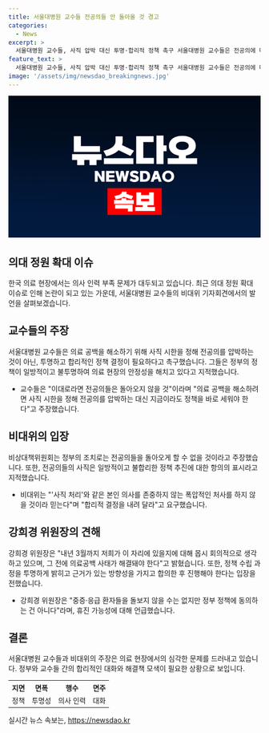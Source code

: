 ```yaml
---
title: 서울대병원 교수들 전공의들 안 돌아올 것 경고
categories:
  - News
excerpt: >
  서울대병원 교수들, 사직 압박 대신 투명·합리적 정책 촉구 서울대병원 교수들은 전공의에 대한 사직 압박으로 해결이 어려우며, 정책 결정이 투명하지 않고 불합리하다고 주장했다. 비상대책위원회는 정부에 투명하고 합리적인 정책 결정을 요구하고, 이로써 전공의 복귀를 위한 새로운 방안을 모색 중이라고 전했다. 이들은 정부의 조치로 복귀를 이끌어낼 수 없다고 단언하며, 사회적 공감을 얻을 수 있는 방안을 모색 중이라고 덧붙였다.
feature_text: >
  서울대병원 교수들, 사직 압박 대신 투명·합리적 정책 촉구 서울대병원 교수들은 전공의에 대한 사직 압박으로 해결이 어려우며, 정책 결정이 투명하지 않고 불합리하다고 주장했다. 비상대책위원회는 정부에 투명하고 합리적인 정책 결정을 요구하고, 이로써 전공의 복귀를 위한 새로운 방안을 모색 중이라고 전했다. 이들은 정부의 조치로 복귀를 이끌어낼 수 없다고 단언하며, 사회적 공감을 얻을 수 있는 방안을 모색 중이라고 덧붙였다.
image: '/assets/img/newsdao_breakingnews.jpg'
---
```


<p><img src="/assets/img/newsdao_breakingnews.jpg" alt="koreaapp 속보" /></p>

<h2>의대 정원 확대 이슈</h2>

<p data-ke-size="size16">한국 의료 현장에서는 의사 인력 부족 문제가 대두되고 있습니다. 최근 의대 정원 확대 이슈로 인해 논란이 되고 있는 가운데, 서울대병원 교수들의 비대위 기자회견에서의 발언을 살펴보겠습니다.</p>

<h2>교수들의 주장</h2>

<p>서울대병원 교수들은 의료 공백을 해소하기 위해 사직 시한을 정해 전공의를 압박하는 것이 아닌, 투명하고 합리적인 정책 결정이 필요하다고 촉구했습니다. 그들은 정부의 정책이 일방적이고 불투명하여 의료 현장의 안정성을 해치고 있다고 지적했습니다.</p>

<ul>
<li>교수들은 "이대로라면 전공의들은 돌아오지 않을 것"이라며 "의료 공백을 해소하려면 사직 시한을 정해 전공의를 압박하는 대신 지금이라도 정책을 바로 세워야 한다"고 주장했습니다.</li>
</ul>

<h2>비대위의 입장</h2>

<p>비상대책위원회는 정부의 조치로는 전공의들을 돌아오게 할 수 없을 것이라고 주장했습니다. 또한, 전공의들의 사직은 일방적이고 불합리한 정책 추진에 대한 항의의 표시라고 지적했습니다.</p>

<ul>
<li>비대위는 "'사직 처리'와 같은 본인 의사를 존중하지 않는 폭압적인 처사를 하지 않을 것이라 믿는다"며 "합리적 결정을 내려 달라"고 요구했습니다.</li>
</ul>

<h2>강희경 위원장의 견해</h2>

<p>강희경 위원장은 "내년 3월까지 저희가 이 자리에 있을지에 대해 몹시 회의적으로 생각하고 있으며, 그 전에 의료공백 사태가 해결돼야 한다"고 밝혔습니다. 또한, 정책 수립 과정을 투명하게 밝히고 근거가 있는 방향성을 가지고 합의한 후 진행해야 한다는 입장을 전했습니다.</p>

<ul>
<li>강희경 위원장은 "중증·응급 환자들을 돌보지 않을 수는 없지만 정부 정책에 동의하는 건 아니다"라며, 휴진 가능성에 대해 언급했습니다.</li>
</ul>

<h2>결론</h2>

<p>서울대병원 교수들과 비대위의 주장은 의료 현장에서의 심각한 문제를 드러내고 있습니다. 정부와 교수들 간의 합리적인 대화와 해결책 모색이 필요한 상황으로 보입니다.</p>

<table>
  <tr>
    <th>지면</th>
    <th>면폭</th>
    <th>행수</th>
    <th>면주</th>
  </tr>
  <tr>
    <td style="text-align: center;">정책</td>
    <td style="text-align: center;">투명성</td>
    <td style="text-align: center;">의사 인력</td>
    <td style="text-align: center;">대화</td>
  </tr>
</table>
실시간 뉴스 속보는, <a href="https://newsdao.kr" rel="dofollow">https://newsdao.kr</a>


